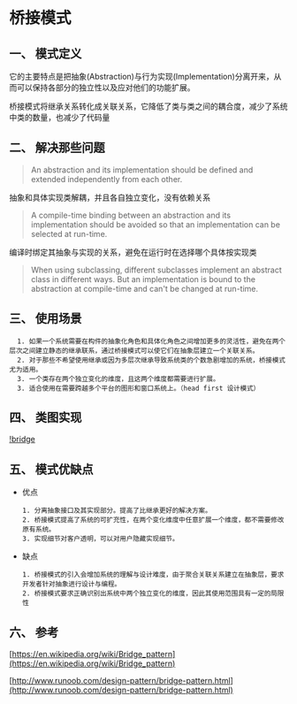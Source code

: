 # 桥接模式
## 一、 模式定义
它的主要特点是把抽象(Abstraction)与行为实现(Implementation)分离开来，从而可以保持各部分的独立性以及应对他们的功能扩展。

桥接模式将继承关系转化成关联关系，它降低了类与类之间的耦合度，减少了系统中类的数量，也减少了代码量
## 二、 解决那些问题

>An abstraction and its implementation should be defined and extended independently from each other.

抽象和具体实现类解耦，并且各自独立变化，没有依赖关系

>A compile-time binding between an abstraction and its implementation should be avoided so that an implementation can be selected at run-time.

编译时绑定其抽象与实现的关系，避免在运行时在选择哪个具体按实现类

>When using subclassing, different subclasses implement an abstract class in different ways. But an implementation is bound to the abstraction at compile-time and can't be changed at run-time.
## 三、 使用场景
      1. 如果一个系统需要在构件的抽象化角色和具体化角色之间增加更多的灵活性，避免在两个层次之间建立静态的继承联系，通过桥接模式可以使它们在抽象层建立一个关联关系。
      2. 对于那些不希望使用继承或因为多层次继承导致系统类的个数急剧增加的系统，桥接模式尤为适用。
      3. 一个类存在两个独立变化的维度，且这两个维度都需要进行扩展。
      3. 适合使用在需要跨越多个平台的图形和窗口系统上。（head first 设计模式）

## 四、 类图实现

[!bridge](/uml/bridge-pattern.png)

## 五、 模式优缺点
+ 优点

      1. 分离抽象接口及其实现部分。提高了比继承更好的解决方案。
      2. 桥接模式提高了系统的可扩充性，在两个变化维度中任意扩展一个维度，都不需要修改原有系统。
      3. 实现细节对客户透明，可以对用户隐藏实现细节。
      
+ 缺点

      1. 桥接模式的引入会增加系统的理解与设计难度，由于聚合关联关系建立在抽象层，要求开发者针对抽象进行设计与编程。 
      2. 桥接模式要求正确识别出系统中两个独立变化的维度，因此其使用范围具有一定的局限性

## 六、 参考

[https://en.wikipedia.org/wiki/Bridge_pattern](https://en.wikipedia.org/wiki/Bridge_pattern)

[http://www.runoob.com/design-pattern/bridge-pattern.html](http://www.runoob.com/design-pattern/bridge-pattern.html)

